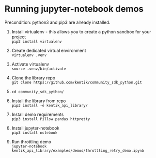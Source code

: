 # Running jupyter-notebook demos

Precondition: python3 and pip3 are already installed.

1. Install virtualenv - this allows you to create a python sandbox for your project  
`pip3 install virtualenv`

1. Create dedicated virtual environment  
`virtualenv .venv`

1. Activate virtualenv  
`source .venv/bin/activate`

1. Clone the library repo  
`git clone https://github.com/kentik/community_sdk_python.git`

1. `cd community_sdk_python/`

1. Install the library from repo  
`pip3 install -e kentik_api_library/`

1. Install demo requirements  
`pip3 install Pillow pandas httpretty`

1. Install jupyter-notebook  
`pip3 install notebook`

1. Run throttling demo  
`jupyter-notebook kentik_api_library/examples/demos/throttling_retry_demo.ipynb`
